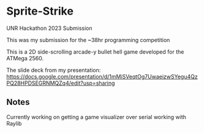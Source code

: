 # Sprite-Strike

UNR Hackathon 2023 Submission

This was my submission for the ~38hr programming competition

This is a 2D side-scrolling arcade-y bullet hell game developed for the ATMega 2560.

The slide deck from my presentation: https://docs.google.com/presentation/d/1mMiSVeqtOg7UwaeizwSYegu4QzPQ28HPDSEGRNMQZq4/edit?usp=sharing

## Notes

Currently working on getting a game visualizer over serial working with Raylib
